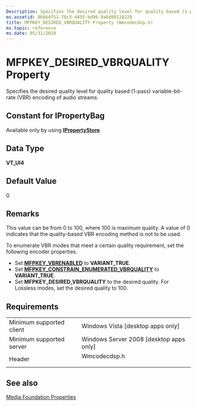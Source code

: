 ```yaml
---
Description: Specifies the desired quality level for quality based (1-pass) variable-bit-rate (VBR) encoding of audio streams.
ms.assetid: 0bbb4f51-78c3-4455-bd96-9a6d80110220
title: MFPKEY_DESIRED_VBRQUALITY Property (Wmcodecdsp.h)
ms.topic: reference
ms.date: 05/31/2018
---
```


# MFPKEY\_DESIRED\_VBRQUALITY Property

Specifies the desired quality level for quality based (1-pass) variable-bit-rate (VBR) encoding of audio streams.

## Constant for IPropertyBag

Available only by using [**IPropertyStore**](/windows/win32/api/propsys/nn-propsys-ipropertystore).

## Data Type

**VT\_UI4**

## Default Value

0

## Remarks

This value can be from 0 to 100, where 100 is maximum quality. A value of 0 indicates that the quality-based VBR encoding method is not to be used.

To enumerate VBR modes that meet a certain quality requirement, set the following encoder properties.

-   Set [**MFPKEY\_VBRENABLED**](mfpkey-vbrenabledproperty.md) to **VARIANT\_TRUE**.
-   Set [**MFPKEY\_CONSTRAIN\_ENUMERATED\_VBRQUALITY**](mfpkey-constrain-enumerated-vbrqualityproperty.md) to **VARIANT\_TRUE**.
-   Set **MFPKEY\_DESIRED\_VBRQUALITY** to the desired quality. For Lossless modes, set the desired quality to 100.

## Requirements



|                                     |                                                                                         |
|-------------------------------------|-----------------------------------------------------------------------------------------|
| Minimum supported client<br/> | Windows Vista \[desktop apps only\]<br/>                                          |
| Minimum supported server<br/> | Windows Server 2008 \[desktop apps only\]<br/>                                    |
| Header<br/>                   | <dl> <dt>Wmcodecdsp.h</dt> </dl> |



## See also

<dl> <dt>

[Media Foundation Properties](media-foundation-properties.md)
</dt> </dl>

 

 